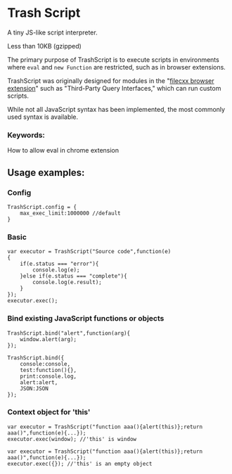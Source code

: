 # Trash Script

A tiny JS-like script interpreter.

Less than 10KB (gzipped)

The primary purpose of TrashScript is to execute scripts in environments where ```eval``` and ```new Function``` are restricted, such as in browser extensions.

TrashScript was originally designed for modules in the
"[filecxx browser extension](https://github.com/filecxx/FileCentipede)" such as "Third-Party Query Interfaces," which can run custom scripts.

While not all JavaScript syntax has been implemented, the most commonly used syntax is available.

### Keywords:
How to allow eval in chrome extension



## Usage examples:

### Config
```
TrashScript.config = {
    max_exec_limit:1000000 //default
}
```

### Basic
```
var executor = TrashScript("Source code",function(e)
{
    if(e.status === "error"){
        console.log(e);
    }else if(e.status === "complete"){
        console.log(e.result);
    }
});
executor.exec();
```

### Bind existing JavaScript functions or objects
```
TrashScript.bind("alert",function(arg){
    window.alert(arg);
});
```
```
TrashScript.bind({
    console:console,
    test:function(){},
    print:console.log,
    alert:alert,
    JSON:JSON
});
```

### Context object for 'this'
```
var executor = TrashScript("function aaa(){alert(this)};return aaa()",function(e){...});
executor.exec(window); //'this' is window
```
```
var executor = TrashScript("function aaa(){alert(this)};return aaa()",function(e){...});
executor.exec({}); //'this' is an empty object
```
